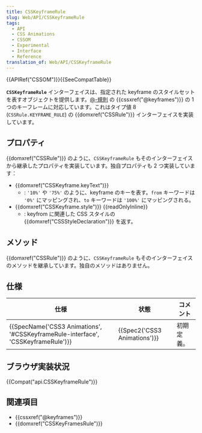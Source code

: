 ```yaml
---
title: CSSKeyframeRule
slug: Web/API/CSSKeyframeRule
tags:
  - API
  - CSS Animations
  - CSSOM
  - Experimental
  - Interface
  - Reference
translation_of: Web/API/CSSKeyframeRule
---
```

{{APIRef("CSSOM")}}{{SeeCompatTable}}

**`CSSKeyframeRule`** インターフェイスは、指定された keyframe のスタイルセットを表すオブジェクトを提供します。[@-規則](/ja/docs/CSS/At-rule) の {{cssxref("@keyframes")}} の 1 つのキーフレームに対応しています。これはタイプ値 8 (`CSSRule.KEYFRAME_RULE`) の {{domxref("CSSRule")}} インターフェイスを実装しています。

## プロパティ

{{domxref("CSSRule")}} のように、`CSSKeyframeRule` もそのインターフェイスから継承したプロパティを実装しています。独自プロパティも 2 つ実装しています：

- {{domxref("CSSKeyframe.keyText")}}
  - : `'10%'` や `'75%'` のように、keyframe のキーを表す。`from` キーワードは `'0%'` にマッピングされ、`to` キーワードは `'100%'` にマッピングされる。
- {{domxref("CSSKeyframe.style")}} {{readOnlyInline}}
  - : keyfrom に関連した CSS スタイルの {{domxref("CSSStyleDeclaration")}} を返す。

## メソッド

{{domxref("CSSRule")}} のように、`CSSKeyframeRule` もそのインターフェイスのメソッドを継承しています。独自のメソッドはありません。

## 仕様

| 仕様                                                                                                         | 状態                                 | コメント   |
| ------------------------------------------------------------------------------------------------------------ | ------------------------------------ | ---------- |
| {{SpecName('CSS3 Animations', '#CSSKeyframeRule-interface', 'CSSKeyframeRule')}} | {{Spec2('CSS3 Animations')}} | 初期定義。 |

## ブラウザ実装状況

{{Compat("api.CSSKeyframeRule")}}

## 関連項目

- {{cssxref("@keyframes")}}
- {{domxref("CSSKeyFramesRule")}}
